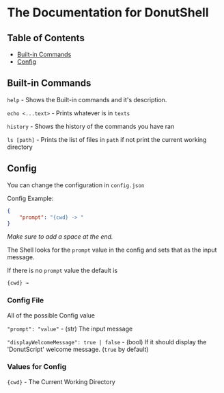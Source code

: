 # The Documentation for DonutShell

## Table of Contents

- [Built-in Commands](#built-in-commands)
- [Config](#config)

## Built-in Commands

`help` - Shows the Built-in commands and it's description.

`echo <...text>` - Prints whatever is in `texts`

`history` - Shows the history of the commands you have ran

`ls [path]` - Prints the list of files in `path` if not print the current working directory

## Config

You can change the configuration in `config.json`

Config Example:

```json
{
    "prompt": "{cwd} -> "
}
```

_Make sure to add a space at the end._

The Shell looks for the `prompt` value in the config and sets that as the input message.

If there is no `prompt` value the default is

`{cwd} → `

### Config File

All of the possible Config value

`"prompt": "value"` - (str) The input message

`"displayWelcomeMessage": true | false` - (bool) If it should display the 'DonutScript' welcome message. (`true` by default)

### Values for Config

`{cwd}` - The Current Working Directory
